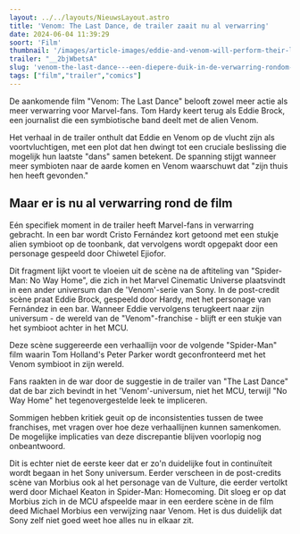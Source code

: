 ```yaml
---
layout: ../../layouts/NieuwsLayout.astro
title: 'Venom: The Last Dance, de trailer zaait nu al verwarring'
date: 2024-06-04 11:39:29
soort: 'Film'
thumbnail: '/images/article-images/eddie-and-venom-will-perform-their-last-tango-this-fall-1717419930.jpg'
trailer: "__2bjWbetsA"
slug: 'venom-the-last-dance---een-diepere-duik-in-de-verwarring-rondom-het-mcu'
tags: ["film","trailer","comics"]
---
```


De aankomende film "Venom: The Last Dance" belooft zowel meer actie als meer verwarring voor Marvel-fans. Tom Hardy keert terug als Eddie Brock, een journalist die een symbiotische band deelt met de alien Venom.

Het verhaal in de trailer onthult dat Eddie en Venom op de vlucht zijn als voortvluchtigen, met een plot dat hen dwingt tot een cruciale beslissing die mogelijk hun laatste "dans" samen betekent. De spanning stijgt wanneer meer symbioten naar de aarde komen en Venom waarschuwt dat "zijn thuis hen heeft gevonden."

## Maar er is nu al verwarring rond de film

Eén specifiek moment in de trailer heeft Marvel-fans in verwarring gebracht. In een bar wordt Cristo Fernández kort getoond met een stukje alien symbioot op de toonbank, dat vervolgens wordt opgepakt door een personage gespeeld door Chiwetel Ejiofor.

Dit fragment lijkt voort te vloeien uit de scène na de aftiteling van "Spider-Man: No Way Home", die zich in het Marvel Cinematic Universe plaatsvindt in een ander universum dan de 'Venom'-serie van Sony. In de post-credit scène praat Eddie Brock, gespeeld door Hardy, met het personage van Fernández in een bar. Wanneer Eddie vervolgens terugkeert naar zijn universum - de wereld van de "Venom"-franchise - blijft er een stukje van het symbioot achter in het MCU.

Deze scène suggereerde een verhaallijn voor de volgende "Spider-Man" film waarin Tom Holland's Peter Parker wordt geconfronteerd met het Venom symbioot in zijn wereld. 

Fans raakten in de war door de suggestie in de trailer van "The Last Dance" dat de bar zich bevindt in het 'Venom'-universum, niet het MCU, terwijl "No Way Home" het tegenovergestelde leek te impliceren.

Sommigen hebben kritiek geuit op de inconsistenties tussen de twee franchises, met vragen over hoe deze verhaallijnen kunnen samenkomen. De mogelijke implicaties van deze discrepantie blijven voorlopig nog onbeantwoord. 

Dit is echter niet de eerste keer dat er zo'n duidelijke fout in continuïteit wordt begaan in het Sony universum. Eerder verscheen in de post-credits scène van Morbius ook al het personage van de Vulture, die eerder vertolkt werd door Michael Keaton in Spider-Man: Homecoming. Dit sloeg er op dat Morbius zich in de MCU afspeelde maar in een eerdere scène in de film deed Michael Morbius een verwijzing naar Venom. Het is dus duidelijk dat Sony zelf niet goed weet hoe alles nu in elkaar zit. 